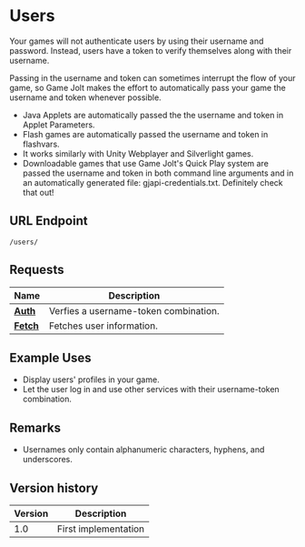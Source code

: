 # Users

Your games will not authenticate users by using their username and password. Instead, users have a token to verify themselves along with their username.

Passing in the username and token can sometimes interrupt the flow of your game, so Game Jolt makes the effort to automatically pass your game the username and token whenever possible.

* Java Applets are automatically passed the the username and token in Applet Parameters.
* Flash games are automatically passed the username and token in flashvars.
* It works similarly with Unity Webplayer and Silverlight games.
* Downloadable games that use Game Jolt's Quick Play system are passed the username and token in both command line arguments and in an automatically generated file: gjapi-credentials.txt. Definitely check that out!

## URL Endpoint

```
/users/
```

## Requests

| Name                                                       | Description                           |
| ---------------------------------------------------------- | ------------------------------------- |
| [**Auth**](https://gamejolt.com/game-api/doc/users/auth)   | Verfies a username-token combination. |
| [**Fetch**](https://gamejolt.com/game-api/doc/users/fetch) | Fetches user information.             |

## Example Uses

* Display users' profiles in your game.
* Let the user log in and use other services with their username-token combination.

## Remarks

* Usernames only contain alphanumeric characters, hyphens, and underscores.

## Version history

| Version | Description          |
| ------- | -------------------- |
| 1.0     | First implementation |
